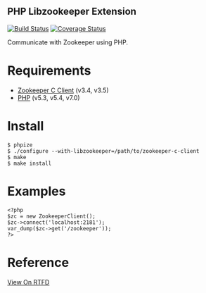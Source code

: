 PHP Libzookeeper Extension
----

[![Build Status](https://img.shields.io/travis/Timandes/libzookeeper/master.svg?style=flat-square)](https://travis-ci.org/Timandes/libzookeeper)
[![Coverage Status](https://coveralls.io/repos/Timandes/libzookeeper/badge.svg?branch=master&service=github)](https://coveralls.io/github/Timandes/libzookeeper?branch=master)


Communicate with Zookeeper using PHP.

Requirements
====

* [Zookeeper C Client](https://zookeeper.apache.org/) (v3.4, v3.5)
* [PHP](http://www.php.net/) (v5.3, v5.4, v7.0)

Install
====

    $ phpize
    $ ./configure --with-libzookeeper=/path/to/zookeeper-c-client
    $ make
    $ make install

Examples
====

    <?php
    $zc = new ZookeeperClient();
    $zc->connect('localhost:2181');
    var_dump($zc->get('/zookeeper'));
    ?>

Reference
====

[View On RTFD](http://libzookeeper.readthedocs.org/en/latest/index.html)